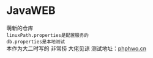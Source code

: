 # JavaWEB
萌新的仓库<br>
<code>linuxPath.properties是配置服务的</code><br>
<code>db.properties是本地测试</code><br>
本作为大二时写的 非常捞 大佬见谅
测试地址：<a href="phphwo.cn" target="_blank">phphwo.cn</a>
